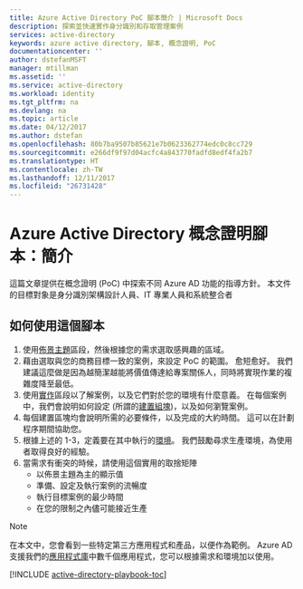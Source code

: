 ```yaml
---
title: Azure Active Directory PoC 腳本簡介 | Microsoft Docs
description: 探索並快速實作身分識別和存取管理案例
services: active-directory
keywords: azure active directory, 腳本, 概念證明, PoC
documentationcenter: ''
author: dstefanMSFT
manager: mtillman
ms.assetid: ''
ms.service: active-directory
ms.workload: identity
ms.tgt_pltfrm: na
ms.devlang: na
ms.topic: article
ms.date: 04/12/2017
ms.author: dstefan
ms.openlocfilehash: 80b7ba9507b85621e7b0623362774edc0c8cc729
ms.sourcegitcommit: e266df9f97d04acfc4a843770fadfd8edf4fa2b7
ms.translationtype: HT
ms.contentlocale: zh-TW
ms.lasthandoff: 12/11/2017
ms.locfileid: "26731428"
---
```

# <a name="azure-active-directory-proof-of-concept-playbook-introduction"></a>Azure Active Directory 概念證明腳本：簡介

這篇文章提供在概念證明 (PoC) 中探索不同 Azure AD 功能的指導方針。 本文件的目標對象是身分識別架構設計人員、IT 專業人員和系統整合者

## <a name="how-to-use-this-playbook"></a>如何使用這個腳本

1. 使用[佈景主題](active-directory-playbook-ingredients.md#theme)區段，然後根據您的需求選取感興趣的區域。  
2. 藉由選取與您的商務目標一致的案例，來設定 PoC 的範圍。 愈短愈好。 我們建議這麼做是因為越簡潔越能將價值傳達給專案關係人，同時將實現作業的複雜度降至最低。  
3. 使用[實作](active-directory-playbook-implementation.md)區段以了解案例，以及它們對於您的環境有什麼意義。 在每個案例中，我們會說明如何設定 (所謂的[建置組塊](active-directory-playbook-building-blocks.md))，以及如何瀏覽案例。 
4. 每個建置區塊均會說明所需的必要條件，以及完成的大約時間。 這可以在計劃程序期間協助您。 
5. 根據上述的 1-3，定義要在其中執行的[環境](active-directory-playbook-ingredients.md#environment)。 我們鼓勵尋求生產環境，為使用者取得良好的經驗。 
6. 當需求有衝突的時候，請使用這個實用的取捨矩陣 
   * 以佈景主題為主的顯示值  
   * 準備、設定及執行案例的流暢度 
   * 執行目標案例的最少時間 
   * 在您的限制之內儘可能接近生產 

>[!NOTE]
> 在本文中，您會看到一些特定第三方應用程式和產品，以便作為範例。 Azure AD 支援我們的[應用程式庫](https://azuremarketplace.microsoft.com/marketplace/apps/category/azure-active-directory-apps)中數千個應用程式，您可以根據需求和環境加以使用。 



[!INCLUDE [active-directory-playbook-toc](../../includes/active-directory-playbook-steps.md)]